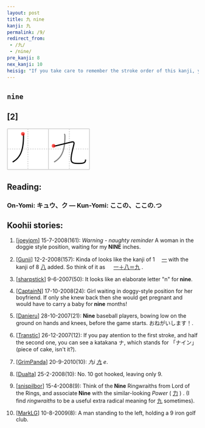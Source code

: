 ```yaml
---
layout: post
title: 九 nine
kanji: 九
permalink: /9/
redirect_from:
 - /九/
 - /nine/
pre_kanji: 8
nex_kanji: 10
heisig: "If you take care to remember the stroke order of this kanji, you will not have trouble later keeping it distinct from the kanji for <i>power</i> (Frame 922)."
---
```


## `nine`

## [2]

<div class="stroke"><img src="../images/E4B99D.png" /></div>

## Reading:

### On-Yomi: キュウ、ク &mdash; Kun-Yomi: ここの、ここの.つ

## Koohii stories:

1) [<a href="http://kanji.koohii.com/profile/joeyjpm">joeyjpm</a>] 15-7-2008(161): <em>Warning - naughty reminder</em> A woman in the doggie style position, waiting for my<strong> NINE</strong> inches. 

2) [<a href="http://kanji.koohii.com/profile/Gunii">Gunii</a>] 12-2-2008(157): Kinda of looks like the kanji of 1　  <a href="http://jisho.org/kanji/details/一">一</a>   with the kanji of 8   <a href="http://jisho.org/kanji/details/八">八</a>  added. So think of it as 　  <a href="http://jisho.org/kanji/details/一＋八＝九">一＋八＝九</a>  . 

3) [<a href="http://kanji.koohii.com/profile/sharpstick">sharpstick</a>] 9-6-2007(50): It looks like an elaborate letter &quot;n&quot; for<strong> nine</strong>. 

4) [<a href="http://kanji.koohii.com/profile/CaptainN">CaptainN</a>] 17-10-2008(24): Girl waiting in doggy-style position for her boyfriend. If only she knew back then she would get pregnant and would have to carry a baby for<strong> nine</strong> months! 

5) [<a href="http://kanji.koohii.com/profile/Danieru">Danieru</a>] 28-10-2007(21): <strong>Nine</strong> baseball players, bowing low on the ground on hands and knees, before the game starts. おねがいします！. 

6) [<a href="http://kanji.koohii.com/profile/Transtic">Transtic</a>] 26-12-2007(12): If you pay atention to the first stroke, and half the second one, you can see a katakana ナ, which stands for 「ナイン」 (piece of cake, isn&#039;t it?). 

7) [<a href="http://kanji.koohii.com/profile/GrimPanda">GrimPanda</a>] 20-9-2010(10): <em>九i  <a href="http://jisho.org/kanji/details/九">九</a>  e</em>. 

8) [<a href="http://kanji.koohii.com/profile/Dualta">Dualta</a>] 25-2-2008(10): No. 10 got hooked, leaving only 9. 

9) [<a href="http://kanji.koohii.com/profile/snispilbor">snispilbor</a>] 15-4-2008(9): Think of the<strong> Nine</strong> Ringwraiths from Lord of the Rings, and associate<strong> Nine</strong> with the similar-looking <em>Power</em> (  <a href="http://jisho.org/kanji/details/力">力</a>  ) . (I find <em>ringwraiths</em> to be a useful extra radical meaning for   <a href="http://jisho.org/kanji/details/九">九</a>   sometimes). 

10) [<a href="http://kanji.koohii.com/profile/MarkLG">MarkLG</a>] 10-8-2009(8): A man standing to the left, holding a 9 iron golf club. 
